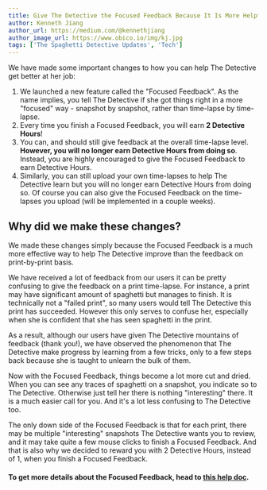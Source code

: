 ```yaml
---
title: Give The Detective the Focused Feedback Because It Is More Helpful!
author: Kenneth Jiang
author_url: https://medium.com/@kennethjiang
author_image_url: https://www.obico.io/img/kj.jpg
tags: ['The Spaghetti Detective Updates', 'Tech']
---
```


We have made some important changes to how you can help The Detective get better at her job:

1. We launched a new feature called the "Focused Feedback". As the name implies, you tell The Detective if she got things right in a more "focused" way - snapshot by snapshot, rather than time-lapse by time-lapse.
1. Every time you finish a Focused Feedback, you will earn **2 Detective Hours**!
1. You can, and should still give feedback at the overall time-lapse level. **However, you will no longer earn Detective Hours from doing so**. Instead, you are highly encouraged to give the Focused Feedback to earn Detective Hours.
1. Similarly, you can still upload your own time-lapses to help The Detective learn but you will no longer earn Detective Hours from doing so. Of course you can also give the Focused Feedback on the time-lapses you upload (will be implemented in a couple weeks).

## Why did we make these changes?

<!-- truncate -->

We made these changes simply because the Focused Feedback is a much more effective way to help The Detective improve than the feedback on print-by-print basis.

We have received a lot of feedback from our users it can be pretty confusing to give the feedback on a print time-lapse. For instance, a print may have significant amount of spaghetti but manages to finish. It is technically not a "failed print", so many users would tell The Detective this print has succeeded. However this only serves to confuse her, especially when she is confident that she has seen spaghetti in the print.

As a result, although our users have given The Detective mountains of feedback (thank you!), we have observed the phenomenon that The Detective make progress by learning from a few tricks, only to a few steps back because she is taught to unlearn the bulk of them.

Now with the Focused Feedback, things become a lot more cut and dried. When you can see any traces of spaghetti on a snapshot, you indicate so to The Detective. Otherwise just tell her there is nothing "interesting" there. It is a much easier call for you. And it's a lot less confusing to The Detective too.

The only down side of the Focused Feedback is that for each print, there may be multiple "interesting" snapshots The Detective wants you to review, and it may take quite a few mouse clicks to finish a Focused Feedback. And that is also why we decided to reward you with 2 Detective Hours, instead of 1, when you finish a Focused Feedback.

#### To get more details about the Focused Feedback, head to [this help doc](/docs/user-guides/how-does-credits-work).
